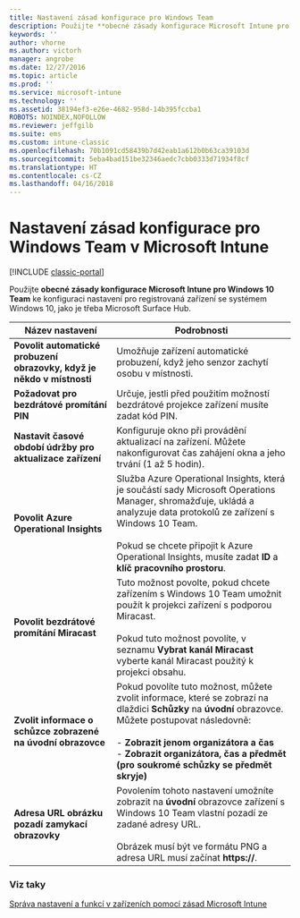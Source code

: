 ```yaml
---
title: Nastavení zásad konfigurace pro Windows Team
description: Použijte **obecné zásady konfigurace Microsoft Intune pro Windows 10 Team** ke konfiguraci nastavení pro registrovaná zařízení se systémem Windows 10, jako je třeba Microsoft Surface Hub.
keywords: ''
author: vhorne
ms.author: victorh
manager: angrobe
ms.date: 12/27/2016
ms.topic: article
ms.prod: ''
ms.service: microsoft-intune
ms.technology: ''
ms.assetid: 38194ef3-e26e-4682-958d-14b395fccba1
ROBOTS: NOINDEX,NOFOLLOW
ms.reviewer: jeffgilb
ms.suite: ems
ms.custom: intune-classic
ms.openlocfilehash: 70b1091cd58439b7d42eab1a612b0b63ca39103d
ms.sourcegitcommit: 5eba4bad151be32346aedc7cbb0333d71934f8cf
ms.translationtype: HT
ms.contentlocale: cs-CZ
ms.lasthandoff: 04/16/2018
---
```

# <a name="windows-team-configuration-policy-settings-in-microsoft-intune"></a>Nastavení zásad konfigurace pro Windows Team v Microsoft Intune

[!INCLUDE [classic-portal](../includes/classic-portal.md)]

Použijte **obecné zásady konfigurace Microsoft Intune pro Windows 10 Team** ke konfiguraci nastavení pro registrovaná zařízení se systémem Windows 10, jako je třeba Microsoft Surface Hub.


|                                  Název nastavení                                   |                                                                                                                                                                Podrobnosti                                                                                                                                                                |
|---------------------------------------------------------------------------------|---------------------------------------------------------------------------------------------------------------------------------------------------------------------------------------------------------------------------------------------------------------------------------------------------------------------------------------|
|  <strong>Povolit automatické probuzení obrazovky, když je někdo v místnosti</strong>   |                                                                                                                         Umožňuje zařízení automatické probuzení, když jeho senzor zachytí osobu v místnosti.                                                                                                                          |
|              <strong>Požadovat pro bezdrátové promítání PIN</strong>               |                                                                                                             Určuje, jestli před použitím možností bezdrátové projekce zařízení musíte zadat kód PIN.                                                                                                             |
|          <strong>Nastavit časové období údržby pro aktualizace zařízení</strong>           |                                                                                          Konfiguruje okno při provádění aktualizací na zařízení. Můžete nakonfigurovat čas zahájení okna a jeho trvání (1 až 5 hodin).                                                                                           |
|               <strong>Povolit Azure Operational Insights</strong>                |                  Služba Azure Operational Insights, která je součástí sady Microsoft Operations Manager, shromažďuje, ukládá a analyzuje data protokolů ze zařízení s Windows 10 Team.<br /><br />Pokud se chcete připojit k Azure Operational Insights, musíte zadat <strong>ID</strong> a <strong>klíč pracovního prostoru</strong>.                   |
|              <strong>Povolit bezdrátové promítání Miracast</strong>               |                                          Tuto možnost povolte, pokud chcete zařízením s Windows 10 Team umožnit použít k projekci zařízení s podporou Miracast.<br /><br />Pokud tuto možnost povolíte, v seznamu <strong>Vybrat kanál Miracast</strong> vyberte kanál Miracast použitý k projekci obsahu.                                           |
| <strong>Zvolit informace o schůzce zobrazené na úvodní obrazovce</strong> | Pokud povolíte tuto možnost, můžete zvolit informace, které se zobrazí na dlaždici <strong>Schůzky</strong> na <strong>úvodní</strong> obrazovce. Můžete postupovat následovně:<br /><br />-   <strong>Zobrazit jenom organizátora a čas</strong><br />-   <strong>Zobrazit organizátora, čas a předmět (pro soukromé schůzky se předmět skryje)</strong> |
|                <strong>Adresa URL obrázku pozadí zamykací obrazovky</strong>                 |                                           Povolením tohoto nastavení umožníte zobrazit na <strong>úvodní</strong> obrazovce zařízení s Windows 10 Team vlastní pozadí ze zadané adresy URL.<br /><br />Obrázek musí být ve formátu PNG a adresa URL musí začínat <strong>https://</strong>.                                            |

### <a name="see-also"></a>Viz taky
[Správa nastavení a funkcí v zařízeních pomocí zásad Microsoft Intune](manage-settings-and-features-on-your-devices-with-microsoft-intune-policies.md)

